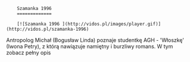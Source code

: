 
        Szamanka 1996 
        =============
        
        [![Szamanka 1996 ](http://vidos.pl/images/player.gif)](http://vidos.pl/szamanka-1996)
        
        
 Antropolog Michał (Bogusław Linda) poznaje studentkę AGH - 'Włoszkę' (Iwona Petry), z którą nawiązuje namiętny i burzliwy romans. W tym zobacz pełny opis
    